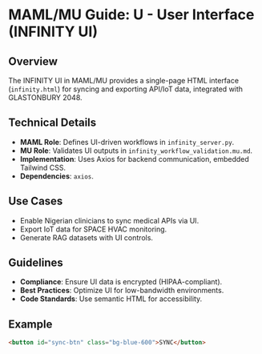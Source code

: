 # MAML/MU Guide: U - User Interface (INFINITY UI)

## Overview
The INFINITY UI in MAML/MU provides a single-page HTML interface (`infinity.html`) for syncing and exporting API/IoT data, integrated with GLASTONBURY 2048.

## Technical Details
- **MAML Role**: Defines UI-driven workflows in `infinity_server.py`.
- **MU Role**: Validates UI outputs in `infinity_workflow_validation.mu.md`.
- **Implementation**: Uses Axios for backend communication, embedded Tailwind CSS.
- **Dependencies**: `axios`.

## Use Cases
- Enable Nigerian clinicians to sync medical APIs via UI.
- Export IoT data for SPACE HVAC monitoring.
- Generate RAG datasets with UI controls.

## Guidelines
- **Compliance**: Ensure UI data is encrypted (HIPAA-compliant).
- **Best Practices**: Optimize UI for low-bandwidth environments.
- **Code Standards**: Use semantic HTML for accessibility.

## Example
```html
<button id="sync-btn" class="bg-blue-600">SYNC</button>
```